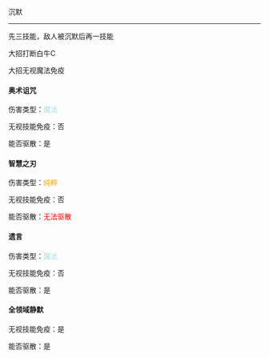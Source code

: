 沉默

---

先三技能，敌人被沉默后再一技能

大招打断白牛C

大招无视魔法免疫



#### 奥术诅咒

伤害类型：<font color=#a3dcee>魔法</font>

无视技能免疫：否

能否驱散：是



#### 智慧之刃

伤害类型：<font color=#ffa500>纯粹</font>

无视技能免疫：否

能否驱散：<font color=#ff0000>无法驱散</font>



#### 遗言

伤害类型：<font color=#a3dcee>魔法</font>

无视技能免疫：否

能否驱散：是



#### 全领域静默

无视技能免疫：是

能否驱散：是

